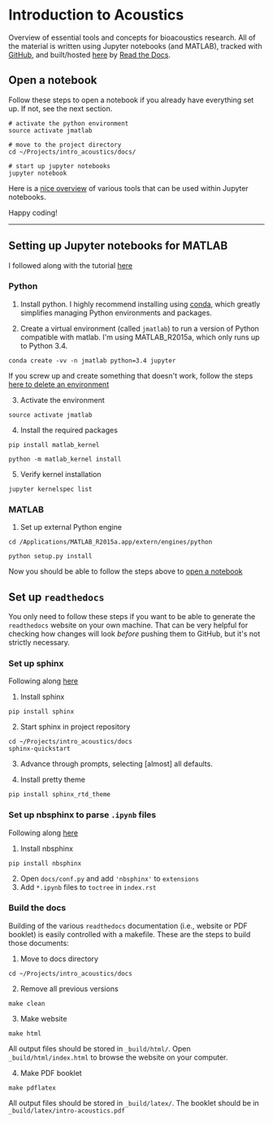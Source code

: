 # Introduction to Acoustics
Overview of essential tools and concepts for bioacoustics research. All of the material is written using Jupyter notebooks (and MATLAB), tracked with [GitHub](https://github.com/hansenjohnson/intro-acoustics), and built/hosted [here](https://intro-acoustics.readthedocs.io/en/latest/) by [Read the Docs](https://readthedocs.org/projects/intro-acoustics/).

## Open a notebook

Follow these steps to open a notebook if you already have everything set up. If not, see the next section.
```
# activate the python environment
source activate jmatlab

# move to the project directory
cd ~/Projects/intro_acoustics/docs/

# start up jupyter notebooks
jupyter notebook
```

Here is a [nice overview](https://nbsphinx.readthedocs.io/en/0.2.7/index.html) of various tools that can be used within Jupyter notebooks.

Happy coding!

***

## Setting up Jupyter notebooks for MATLAB

I followed along with the tutorial [here](https://am111.readthedocs.io/en/latest/jmatlab_install.html)

### Python

1. Install python. I highly recommend installing using [conda](https://conda.io/en/latest/), which greatly simplifies managing Python environments and packages.

2. Create a virtual environment (called `jmatlab`) to run a version of Python compatible with matlab. I'm using MATLAB_R2015a, which only runs up to Python 3.4.
```
conda create -vv -n jmatlab python=3.4 jupyter
```
If you screw up and create something that doesn't work, follow the steps [here to delete an environment](https://conda.io/projects/conda/en/latest/user-guide/tasks/manage-environments.html#removing-an-environment)

3. Activate the environment
```
source activate jmatlab
```

4. Install the required packages
```
pip install matlab_kernel

python -m matlab_kernel install
```

5. Verify kernel installation
```
jupyter kernelspec list
```

### MATLAB

1. Set up external Python engine
```
cd /Applications/MATLAB_R2015a.app/extern/engines/python

python setup.py install
```

Now you should be able to follow the steps above to [open a notebook](##Open-a-notebook)

## Set up `readthedocs`

You only need to follow these steps if you want to be able to generate the `readthedocs` website on your own machine. That can be very helpful for checking how changes will look *before* pushing them to GitHub, but it's not strictly necessary.

### Set up sphinx

Following along [here](https://docs.readthedocs.io/en/latest/intro/getting-started-with-sphinx.html)

1. Install sphinx
```
pip install sphinx
```

2. Start sphinx in project repository
```
cd ~/Projects/intro_acoustics/docs
sphinx-quickstart
```
3. Advance through prompts, selecting [almost] all defaults.

4. Install pretty theme
```
pip install sphinx_rtd_theme
```

### Set up nbsphinx to parse `.ipynb` files

Following along [here](https://nbsphinx.readthedocs.io/en/0.4.2/)

1. Install nbsphinx
```
pip install nbsphinx
```
2. Open `docs/conf.py` and add `'nbsphinx'` to `extensions`
3. Add `*.ipynb` files to `toctree` in `index.rst`

### Build the docs

Building of the various `readthedocs` documentation (i.e., website or PDF booklet) is easily controlled with a makefile. These are the steps to build those documents:

1. Move to docs directory
```
cd ~/Projects/intro_acoustics/docs
```

2. Remove all previous versions
```
make clean
```

 3. Make website
 ```
make html
 ```

All output files should be stored in `_build/html/`. Open `_build/html/index.html` to browse the website on your computer.

4. Make PDF booklet
```
make pdflatex
```

All output files should be stored in `_build/latex/`. The booklet should be in `_build/latex/intro-acoustics.pdf`
